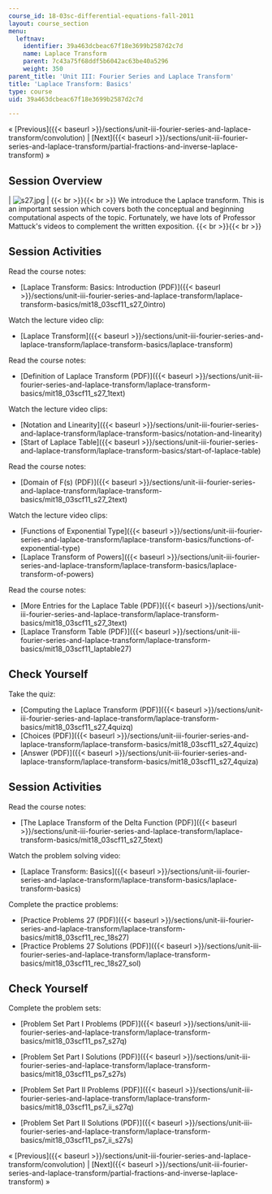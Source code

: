 ```yaml
---
course_id: 18-03sc-differential-equations-fall-2011
layout: course_section
menu:
  leftnav:
    identifier: 39a463dcbeac67f18e3699b2587d2c7d
    name: Laplace Transform
    parent: 7c43a75f68ddf5b6042ac63be40a5296
    weight: 350
parent_title: 'Unit III: Fourier Series and Laplace Transform'
title: 'Laplace Transform: Basics'
type: course
uid: 39a463dcbeac67f18e3699b2587d2c7d

---
```


« [Previous]({{< baseurl >}}/sections/unit-iii-fourier-series-and-laplace-transform/convolution) | [Next]({{< baseurl >}}/sections/unit-iii-fourier-series-and-laplace-transform/partial-fractions-and-inverse-laplace-transform) »

Session Overview
----------------

| ![s27.jpg](/coursemedia/18-03sc-differential-equations-fall-2011/c94faf430d09aa785b19da17755deb9d_s27.jpg) |  {{< br >}}{{< br >}} We introduce the Laplace transform. This is an important session which covers both the conceptual and beginning computational aspects of the topic. Fortunately, we have lots of Professor Mattuck's videos to complement the written exposition. {{< br >}}{{< br >}}  

Session Activities
------------------

Read the course notes:

*   [Laplace Transform: Basics: Introduction (PDF)]({{< baseurl >}}/sections/unit-iii-fourier-series-and-laplace-transform/laplace-transform-basics/mit18_03scf11_s27_0intro)

Watch the lecture video clip:

*   [Laplace Transform]({{< baseurl >}}/sections/unit-iii-fourier-series-and-laplace-transform/laplace-transform-basics/laplace-transform)

Read the course notes:

*   [Definition of Laplace Transform (PDF)]({{< baseurl >}}/sections/unit-iii-fourier-series-and-laplace-transform/laplace-transform-basics/mit18_03scf11_s27_1text)

Watch the lecture video clips:

*   [Notation and Linearity]({{< baseurl >}}/sections/unit-iii-fourier-series-and-laplace-transform/laplace-transform-basics/notation-and-linearity)
*   [Start of Laplace Table]({{< baseurl >}}/sections/unit-iii-fourier-series-and-laplace-transform/laplace-transform-basics/start-of-laplace-table)

Read the course notes:

*   [Domain of F(s) (PDF)]({{< baseurl >}}/sections/unit-iii-fourier-series-and-laplace-transform/laplace-transform-basics/mit18_03scf11_s27_2text)

Watch the lecture video clips:

*   [Functions of Exponential Type]({{< baseurl >}}/sections/unit-iii-fourier-series-and-laplace-transform/laplace-transform-basics/functions-of-exponential-type)
*   [Laplace Transform of Powers]({{< baseurl >}}/sections/unit-iii-fourier-series-and-laplace-transform/laplace-transform-basics/laplace-transform-of-powers)

Read the course notes:

*   [More Entries for the Laplace Table (PDF)]({{< baseurl >}}/sections/unit-iii-fourier-series-and-laplace-transform/laplace-transform-basics/mit18_03scf11_s27_3text)
*   [Laplace Transform Table (PDF)]({{< baseurl >}}/sections/unit-iii-fourier-series-and-laplace-transform/laplace-transform-basics/mit18_03scf11_laptable27)

Check Yourself
--------------

Take the quiz:

*   [Computing the Laplace Transform (PDF)]({{< baseurl >}}/sections/unit-iii-fourier-series-and-laplace-transform/laplace-transform-basics/mit18_03scf11_s27_4quizq)
*   [Choices (PDF)]({{< baseurl >}}/sections/unit-iii-fourier-series-and-laplace-transform/laplace-transform-basics/mit18_03scf11_s27_4quizc)
*   [Answer (PDF)]({{< baseurl >}}/sections/unit-iii-fourier-series-and-laplace-transform/laplace-transform-basics/mit18_03scf11_s27_4quiza)

Session Activities
------------------

Read the course notes:

*   [The Laplace Transform of the Delta Function (PDF)]({{< baseurl >}}/sections/unit-iii-fourier-series-and-laplace-transform/laplace-transform-basics/mit18_03scf11_s27_5text)

Watch the problem solving video:

*   [Laplace Transform: Basics]({{< baseurl >}}/sections/unit-iii-fourier-series-and-laplace-transform/laplace-transform-basics/laplace-transform-basics)

Complete the practice problems:

*   [Practice Problems 27 (PDF)]({{< baseurl >}}/sections/unit-iii-fourier-series-and-laplace-transform/laplace-transform-basics/mit18_03scf11_rec_18s27)
*   [Practice Problems 27 Solutions (PDF)]({{< baseurl >}}/sections/unit-iii-fourier-series-and-laplace-transform/laplace-transform-basics/mit18_03scf11_rec_18s27_sol)

Check Yourself
--------------

Complete the problem sets:

*   [Problem Set Part I Problems (PDF)]({{< baseurl >}}/sections/unit-iii-fourier-series-and-laplace-transform/laplace-transform-basics/mit18_03scf11_ps7_s27q)
*   [Problem Set Part I Solutions (PDF)]({{< baseurl >}}/sections/unit-iii-fourier-series-and-laplace-transform/laplace-transform-basics/mit18_03scf11_ps7_s27s)
  
*   [Problem Set Part II Problems (PDF)]({{< baseurl >}}/sections/unit-iii-fourier-series-and-laplace-transform/laplace-transform-basics/mit18_03scf11_ps7_ii_s27q)
*   [Problem Set Part II Solutions (PDF)]({{< baseurl >}}/sections/unit-iii-fourier-series-and-laplace-transform/laplace-transform-basics/mit18_03scf11_ps7_ii_s27s)

« [Previous]({{< baseurl >}}/sections/unit-iii-fourier-series-and-laplace-transform/convolution) | [Next]({{< baseurl >}}/sections/unit-iii-fourier-series-and-laplace-transform/partial-fractions-and-inverse-laplace-transform) »